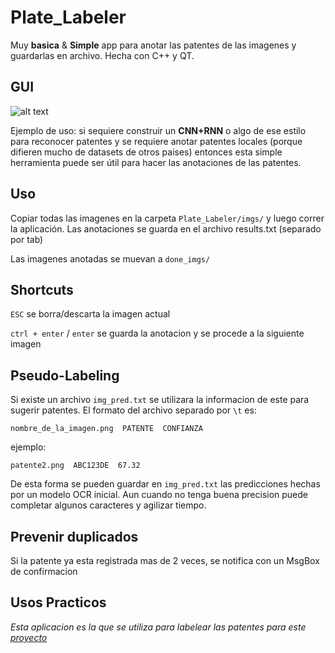 # Plate_Labeler
Muy **basica** &amp; **Simple** app para anotar las patentes de las imagenes y guardarlas en archivo. Hecha con C++ y QT.

## GUI

![alt text](https://i.imgur.com/5xbOOM3.png)

Ejemplo de uso: si sequiere construir un **CNN+RNN** o algo de ese estilo para reconocer patentes y se requiere anotar patentes locales (porque difieren mucho de datasets de otros paises) entonces esta simple herramienta puede ser útil para hacer las anotaciones de las patentes.

## Uso

Copiar todas las imagenes en la carpeta `Plate_Labeler/imgs/` y luego correr la aplicación.
Las anotaciones se guarda en el archivo results.txt (separado por tab)

Las imagenes anotadas se muevan a `done_imgs/`

## Shortcuts

`ESC` se borra/descarta la imagen actual

`ctrl + enter` / `enter` se guarda la anotacion y se procede a la siguiente imagen

## Pseudo-Labeling

Si existe un archivo `img_pred.txt` se utilizara la informacion de este para sugerir patentes. El formato del archivo separado por `\t` es:

`nombre_de_la_imagen.png  PATENTE  CONFIANZA`

ejemplo:

`patente2.png  ABC123DE  67.32`

De esta forma se pueden guardar en `img_pred.txt` las predicciones hechas por un modelo OCR inicial. Aun cuando no tenga buena precision puede completar algunos caracteres y agilizar tiempo.

## Prevenir duplicados

Si la patente ya esta registrada mas de 2 veces, se notifica con un MsgBox de confirmacion

## Usos Practicos

*Esta aplicacion es la que se utiliza para labelear las patentes para este [proyecto](https://github.com/ankandrew/cnn-ocr-lp)*
